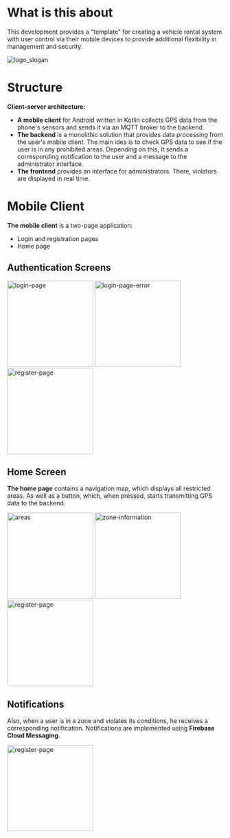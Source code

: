 # What is this about

This development provides a "template" for creating a vehicle rental system with user control via their mobile devices to provide additional flexibility in management and security.

![logo_slogan](https://github.com/user-attachments/assets/778a91b0-e2b2-4bbc-8325-ea2cc327eba7)

# Structure

**Client-server architecture:**

- **A mobile client** for Android written in Kotlin collects GPS data from the phone's sensors and sends it via an MQTT broker to the backend.
- **The backend** is a monolithic solution that provides data processing from the user's mobile client.
The main idea is to check GPS data to see if the user is in any prohibited areas.
Depending on this, it sends a corresponding notification to the user and a message to the administrator interface.
- **The frontend** provides an interface for administrators. There, violators are displayed in real time.

# Mobile Client

**The mobile client** is a two-page application:
- Login and registration pages
- Home page

## Authentication Screens

<img src="https://github.com/user-attachments/assets/f1ec89b6-0d0c-42e2-a5b8-13df22e5c23e" alt="login-page" width="200"/>
<img src="https://github.com/user-attachments/assets/4fdedd02-575c-4a0c-b499-cdfc4f991a23" alt="login-page-error" width="200"/>
<img src="https://github.com/user-attachments/assets/3e252530-8e0b-440f-a07e-53ffa8bff278" alt="register-page" width="200"/>

## Home Screen

**The home page** contains a navigation map, which displays all restricted areas. As well as a button, which, when pressed, starts transmitting GPS data to the backend.

<img src="https://github.com/user-attachments/assets/16f69931-36a0-4af0-9134-52ad26fcc5a8" alt="areas" width="200"/>
<img src="https://github.com/user-attachments/assets/99f7701e-1c3e-4912-a81b-fcb87821ca9f" alt="zone-information" width="200"/>
<img src="https://github.com/user-attachments/assets/4f37ac5f-dbbc-4ee3-ab94-8fc055cba3be" alt="register-page" width="200"/>

## Notifications

Also, when a user is in a zone and violates its conditions, he receives a corresponding notification. Notifications are implemented using **Firebase Cloud Messaging**.

<img src="https://github.com/user-attachments/assets/7a0b4ea2-747c-4573-a6ed-ae3d6463983d" alt="register-page" width="200"/>



